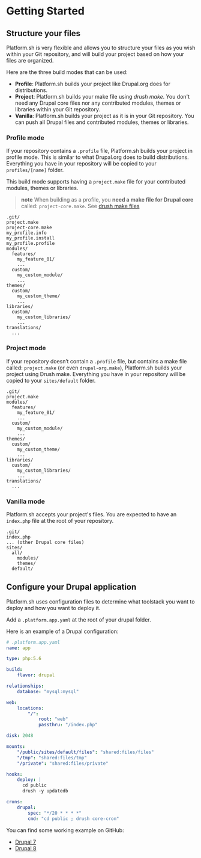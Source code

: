 # Getting Started

## Structure your files

Platform.sh is very flexible and allows you to structure your files as
you wish within your Git repository, and will build your project based
on how your files are organized.

Here are the three build modes that can be used:

-   **Profile**: Platform.sh builds your project like Drupal.org does
    for distributions.
-   **Project**: Platform.sh builds your make file using *drush make*.
    You don't need any Drupal core files nor any contributed modules,
    themes or libraries within your Git repository.
-   **Vanilla**: Platform.sh builds your project as it is in your Git
    repository. You can push all Drupal files and contributed modules,
    themes or libraries.

### Profile mode

If your repository contains a `.profile` file, Platform.sh builds your
project in profile mode. This is similar to what Drupal.org does to
build distributions. Everything you have in your repository will be
copied to your `profiles/[name]` folder.

This build mode supports having a `project.make` file for your
contributed modules, themes or libraries.

> **note**
> When building as a profile, you **need a make file for Drupal core** called: `project-core.make`. See
[drush make files](drush.html)

```
.git/
project.make
project-core.make
my_profile.info
my_profile.install
my_profile.profile
modules/
  features/
    my_feature_01/
    ...
  custom/
    my_custom_module/
    ...
themes/
  custom/
    my_custom_theme/
    ...
libraries/
  custom/
    my_custom_libraries/
    ...
translations/
  ...
```

### Project mode

If your repository doesn’t contain a `.profile` file, but contains a
make file called: `project.make` (or even `drupal-org.make`),
Platform.sh builds your project using Drush make. Everything you have in
your repository will be copied to your `sites/default` folder.

```
.git/
project.make
modules/
  features/
    my_feature_01/
    ...
  custom/
    my_custom_module/
    ...
themes/
  custom/
    my_custom_theme/
    ...
libraries/
  custom/
    my_custom_libraries/
    ...
translations/
  ...
```

### Vanilla mode

Platform.sh accepts your project's files. You are expected to have an
`index.php` file at the root of your repository.

```
.git/
index.php
... (other Drupal core files)
sites/
  all/
    modules/
    themes/
  default/
```

## Configure your Drupal application

Platform.sh uses configuration files to determine what toolstack you
want to deploy and how you want to deploy it.

Add a `.platform.app.yaml` at the root of your drupal folder.

Here is an example of a Drupal configuration:
```yaml
# .platform.app.yaml
name: app

type: php:5.6

build:
    flavor: drupal

relationships:
    database: "mysql:mysql"

web:
    locations:
        "/":
            root: "web"
            passthru: "/index.php"

disk: 2048

mounts:
    "/public/sites/default/files": "shared:files/files"
    "/tmp": "shared:files/tmp"
    "/private": "shared:files/private"

hooks:
    deploy: |
      cd public
      drush -y updatedb

crons:
    drupal:
        spec: "*/20 * * * *"
        cmd: "cd public ; drush core-cron"
```

You can find some working example on GitHub:
* [Drupal 7](https://github.com/platformsh/platformsh-example-drupal/tree/7.x)
* [Drupal 8](https://github.com/platformsh/platformsh-example-drupal/tree/8.x)
